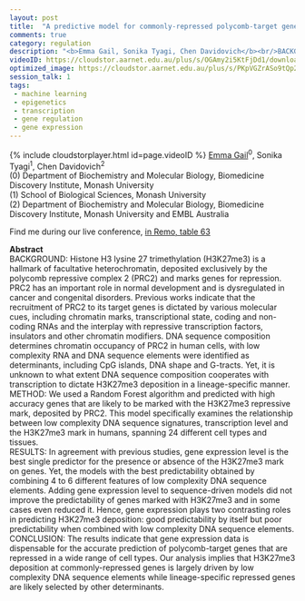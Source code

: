 ```yaml
---
layout: post
title:  "A predictive model for commonly-repressed polycomb-target genes dissects DNA sequence from gene expression"
comments: true
category: regulation
description: "<b>Emma Gail, Sonika Tyagi, Chen Davidovich</b><br/>BACKGROUND: Histone H3 lysine 27 trimethylation (H..."
videoID: https://cloudstor.aarnet.edu.au/plus/s/OGAmy2i5KtFjDd1/download
optimized_image: https://cloudstor.aarnet.edu.au/plus/s/PKpVGZrASo9tQp2/download
session_talk: 1
tags:
 - machine learning
 - epigenetics
 - transcription
 - gene regulation
 - gene expression
---
```

{% include cloudstorplayer.html id=page.videoID %}
<u>Emma Gail</u><sup>0</sup>, Sonika Tyagi<sup>1</sup>, Chen Davidovich<sup>2</sup><br/>
\(0\) Department of Biochemistry and Molecular Biology, Biomedicine Discovery Institute, Monash University<br/>
\(1\) School of Biological Sciences, Monash University<br/>
\(2\) Department of Biochemistry and Molecular Biology, Biomedicine Discovery Institute, Monash University and EMBL Australia

Find me during our live conference, [in Remo, table 63](https://remo.co)

<b>Abstract</b><br/>
BACKGROUND: Histone H3 lysine 27 trimethylation \(H3K27me3\) is a hallmark of facultative heterochromatin, deposited exclusively by the polycomb repressive complex 2 \(PRC2\) and marks genes for repression. PRC2 has an important role in normal development and is dysregulated in cancer and congenital disorders. Previous works indicate that the recruitment of PRC2 to its target genes is dictated by various molecular cues, including chromatin marks, transcriptional state, coding and non-coding RNAs and the interplay with repressive transcription factors, insulators and other chromatin modifiers. DNA sequence composition determines chromatin occupancy of PRC2 in human cells, with low complexity RNA and DNA sequence elements were identified as determinants, including CpG islands, DNA shape and G-tracts. Yet, it is unknown to what extent DNA sequence composition cooperates with transcription to dictate H3K27me3 deposition in a lineage-specific manner.<br/>METHOD: We used a Random Forest algorithm and predicted with high accuracy genes that are likely to be marked with the H3K27me3 repressive mark, deposited by PRC2. This model specifically examines the relationship between low complexity DNA sequence signatures, transcription level and the H3K27me3 mark in humans, spanning 24 different cell types and tissues. <br/>RESULTS: In agreement with previous studies, gene expression level is the best single predictor for the presence or absence of the H3K27me3 mark on genes. Yet, the models with the best predictability obtained by combining 4 to 6 different features of low complexity DNA sequence elements. Adding gene expression level to sequence-driven models did not improve the predictability of genes marked with H3K27me3 and in some cases even reduced it. Hence, gene expression plays two contrasting roles in predicting H3K27me3 deposition: good predictability by itself but poor predictability when combined with low complexity DNA sequence elements. <br/>CONCLUSION: The results indicate that gene expression data is dispensable for the accurate prediction of polycomb-target genes that are repressed in a wide range of cell types. Our analysis implies that H3K27me3 deposition at commonly-repressed genes is largely driven by low complexity DNA sequence elements while lineage-specific repressed genes are likely selected by other determinants.
